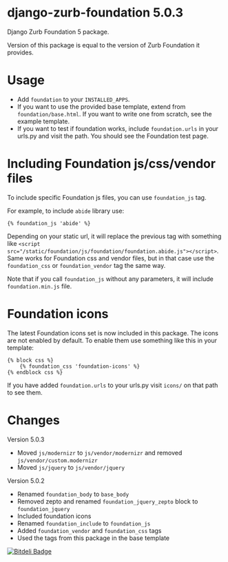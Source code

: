 django-zurb-foundation 5.0.3
============================

Django Zurb Foundation 5 package.

Version of this package is equal to the version of Zurb Foundation it provides.

Usage
=====

- Add `foundation` to your `INSTALLED_APPS`.
- If you want to use the provided base template, extend from `foundation/base.html`. If you want to write one from scratch, see the example template.
- If you want to test if foundation works, include `foundation.urls` in your urls.py and visit the path. You should see the Foundation test page.

Including Foundation js/css/vendor files
=============================================

To include specific Foundation js files, you can use `foundation_js` tag. 

For example, to include `abide` library use:

    {% foundation_js 'abide' %}

Depending on your static url, it will replace the previous tag with something like `<script src="/static/foundation/js/foundation/foundation.abide.js"></script>`.
Same works for Foundation css and vendor files, but in that case use the `foundation_css` or `foundation_vendor` tag the same way.

Note that if you call `foundation_js` without any parameters, it will include `foundation.min.js` file.

Foundation icons
================

The latest Foundation icons set is now included in this package.
The icons are not enabled by default. To enable them use something like this in your template:

    {% block css %}
        {% foundation_css 'foundation-icons' %}
    {% endblock css %}

If you have added `foundation.urls` to your urls.py visit `icons/` on that path to see them.

Changes
=======

Version 5.0.3

- Moved `js/modernizr` to `js/vendor/modernizr` and removed `js/vendor/custom.modernizr`
- Moved `js/jquery` to `js/vendor/jquery`

Version 5.0.2

- Renamed `foundation_body` to `base_body`
- Removed zepto and renamed `foundation_jquery_zepto` block to `foundation_jquery`
- Included foundation icons
- Renamed `foundation_include` to `foundation_js`
- Added `foundation_vendor` and `foundation_css` tags
- Used the tags from this package in the base template


[![Bitdeli Badge](https://d2weczhvl823v0.cloudfront.net/amarsahinovic/django-zurb-foundation/trend.png)](https://bitdeli.com/free "Bitdeli Badge")

